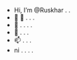 - Hi, I’m @Ruskhar . . 
- 👀 👀 . . . 
- 🌱 . . . .
- 💞️ . . . 
- 📫 . . . 
- ni . . . .

<!---
Ruskhar/Ruskhar is a ✨ special ✨ repository because its `README.md` (this file) appears on your GitHub profile.
You can click the Preview link to take a look at your changes.
--->
